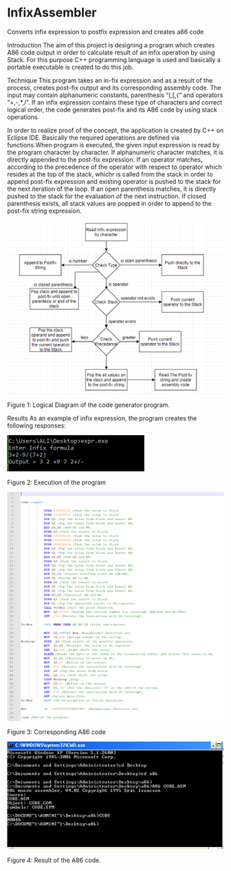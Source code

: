 # InfixAssembler
Converts infix expression to postfix expression and creates a86 code 

Introduction
The aim of this project is designing a program which creates A86 code output in order to calculate result of an infix operation by using Stack. For this purpose C++ programming language is used and basically a portable executable is created to do this job.

Technique
This program takes an in-fix expression and as a result of the process, creates post-fix output and its corresponding assembly code. The input may contain alphanumeric constants, parenthesis “(,[,{“ and operators “+,-,*,/”. If an infix expression contains these type of characters and correct logical order, the code generates post-fix and its A86 code by using stack operations.


In order to realize proof of the concept, the application is created by C++ on Eclipse IDE. Basically the required operations are defined via functions.When program is executed, the given input expression is read by the program character by character. If alphanumeric character matches, it is directly appended to the post-fix expression. If an operator matches, according to the precedence of the operator with respect to operator which resides at the top of the stack, whichr is called from the stack in order to append post-fix expression and existing operator is pushed to the stack for the next iteration of the loop. If an open parenthesis matches, it is directly pushed to the stack for the evaluation of the next instruction. If closed parenthesis exists, all stack values are popped in order to append to the post-fix string expression.


![alt text](https://github.com/akarakoc/InfixAssembler/blob/master/IMG/outline.png)

Figure 1: Logical Diagram of the code generator program.



Results
As an example of infix expression, the program creates the following responses:

![alt text](https://github.com/akarakoc/InfixAssembler/blob/master/IMG/sample.png)

Figure 2: Execution of the program

![alt text](https://github.com/akarakoc/InfixAssembler/blob/master/IMG/sample2.png)

Figure 3: Corresponding A86 code

![alt text](https://github.com/akarakoc/InfixAssembler/blob/master/IMG/sample3.png)

Figure 4: Result of the A86 code.
